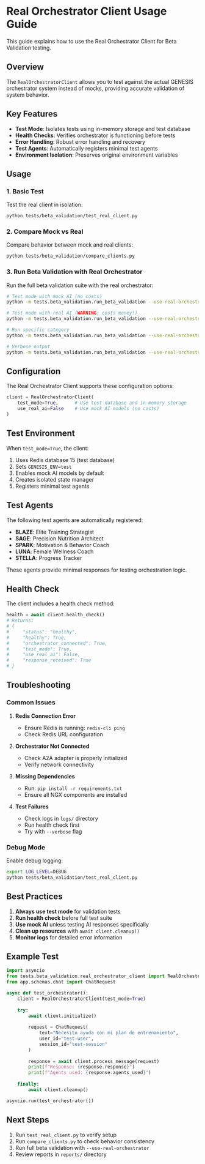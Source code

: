 # Real Orchestrator Client Usage Guide

This guide explains how to use the Real Orchestrator Client for Beta Validation testing.

## Overview

The `RealOrchestratorClient` allows you to test against the actual GENESIS orchestrator system instead of mocks, providing accurate validation of system behavior.

## Key Features

- **Test Mode**: Isolates tests using in-memory storage and test database
- **Health Checks**: Verifies orchestrator is functioning before tests
- **Error Handling**: Robust error handling and recovery
- **Test Agents**: Automatically registers minimal test agents
- **Environment Isolation**: Preserves original environment variables

## Usage

### 1. Basic Test

Test the real client in isolation:

```bash
python tests/beta_validation/test_real_client.py
```

### 2. Compare Mock vs Real

Compare behavior between mock and real clients:

```bash
python tests/beta_validation/compare_clients.py
```

### 3. Run Beta Validation with Real Orchestrator

Run the full beta validation suite with the real orchestrator:

```bash
# Test mode with mock AI (no costs)
python -m tests.beta_validation.run_beta_validation --use-real-orchestrator

# Test mode with real AI (WARNING: costs money!)
python -m tests.beta_validation.run_beta_validation --use-real-orchestrator --use-real-ai

# Run specific category
python -m tests.beta_validation.run_beta_validation --use-real-orchestrator --category user_frustration

# Verbose output
python -m tests.beta_validation.run_beta_validation --use-real-orchestrator --verbose
```

## Configuration

The Real Orchestrator Client supports these configuration options:

```python
client = RealOrchestratorClient(
    test_mode=True,      # Use test database and in-memory storage
    use_real_ai=False    # Use mock AI models (no costs)
)
```

## Test Environment

When `test_mode=True`, the client:

1. Uses Redis database 15 (test database)
2. Sets `GENESIS_ENV=test`
3. Enables mock AI models by default
4. Creates isolated state manager
5. Registers minimal test agents

## Test Agents

The following test agents are automatically registered:

- **BLAZE**: Elite Training Strategist
- **SAGE**: Precision Nutrition Architect
- **SPARK**: Motivation & Behavior Coach
- **LUNA**: Female Wellness Coach
- **STELLA**: Progress Tracker

These agents provide minimal responses for testing orchestration logic.

## Health Check

The client includes a health check method:

```python
health = await client.health_check()
# Returns:
# {
#     "status": "healthy",
#     "healthy": True,
#     "orchestrator_connected": True,
#     "test_mode": True,
#     "use_real_ai": False,
#     "response_received": True
# }
```

## Troubleshooting

### Common Issues

1. **Redis Connection Error**
   - Ensure Redis is running: `redis-cli ping`
   - Check Redis URL configuration

2. **Orchestrator Not Connected**
   - Check A2A adapter is properly initialized
   - Verify network connectivity

3. **Missing Dependencies**
   - Run: `pip install -r requirements.txt`
   - Ensure all NGX components are installed

4. **Test Failures**
   - Check logs in `logs/` directory
   - Run health check first
   - Try with `--verbose` flag

### Debug Mode

Enable debug logging:

```bash
export LOG_LEVEL=DEBUG
python tests/beta_validation/test_real_client.py
```

## Best Practices

1. **Always use test mode** for validation tests
2. **Run health check** before full test suite
3. **Use mock AI** unless testing AI responses specifically
4. **Clean up resources** with `await client.cleanup()`
5. **Monitor logs** for detailed error information

## Example Test

```python
import asyncio
from tests.beta_validation.real_orchestrator_client import RealOrchestratorClient
from app.schemas.chat import ChatRequest

async def test_orchestrator():
    client = RealOrchestratorClient(test_mode=True)
    
    try:
        await client.initialize()
        
        request = ChatRequest(
            text="Necesito ayuda con mi plan de entrenamiento",
            user_id="test-user",
            session_id="test-session"
        )
        
        response = await client.process_message(request)
        print(f"Response: {response.response}")
        print(f"Agents used: {response.agents_used}")
        
    finally:
        await client.cleanup()

asyncio.run(test_orchestrator())
```

## Next Steps

1. Run `test_real_client.py` to verify setup
2. Run `compare_clients.py` to check behavior consistency
3. Run full beta validation with `--use-real-orchestrator`
4. Review reports in `reports/` directory